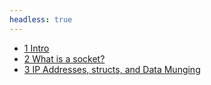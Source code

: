 ```yaml
---
headless: true
---
```


- [1 Intro](/bgnet/docs/intro)
- [2 What is a socket?](/bgnet/docs/what-is-a-socket)
- [3 IP Addresses, structs, and Data Munging](/bgnet/docs/ip-addresses-structs-and-data-munging)
<br />
